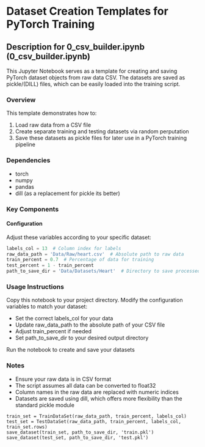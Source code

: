 # Dataset Creation Templates for PyTorch Training






## Description for 0_csv_builder.ipynb (0_csv_builder.ipynb)

This Jupyter Notebook serves as a template for creating and saving PyTorch dataset objects from raw data CSV. The datasets are saved as pickle/(DILL) files, which can be easily loaded into the training script.

### Overview

This template demonstrates how to:
1. Load raw data from a CSV file
2. Create separate training and testing datasets via random perputation
3. Save these datasets as pickle files for later use in a PyTorch training pipeline

### Dependencies

- torch
- numpy
- pandas
- dill (as a replacement for pickle its better)

### Key Components

#### Configuration

Adjust these variables according to your specific dataset:

```python
labels_col = 13  # Column index for labels
raw_data_path = 'Data/Raw/heart.csv'  # Absolute path to raw data
train_percent = 0.7  # Percentage of data for training
test_percent = 1 - train_percent
path_to_save_dir = 'Data/Datasets/Heart'  # Directory to save processed datasets
```
### Usage Instructions

Copy this notebook to your project directory.
Modify the configuration variables to match your dataset:

- Set the correct labels_col for your data
- Update raw_data_path to the absolute path of your CSV file
- Adjust train_percent if needed
- Set path_to_save_dir to your desired output directory


Run the notebook to create and save your datasets

### Notes

- Ensure your raw data is in CSV format
- The script assumes all data can be converted to float32
- Column names in the raw data are replaced with numeric indices
- Datasets are saved using dill, which offers more flexibility than the standard pickle module



```
train_set = TrainDataSet(raw_data_path, train_percent, labels_col)
test_set = TestDataSet(raw_data_path, train_percent, labels_col, train_set.rows)
save_dataset(train_set, path_to_save_dir, 'train.pkl')
save_dataset(test_set, path_to_save_dir, 'test.pkl')
```